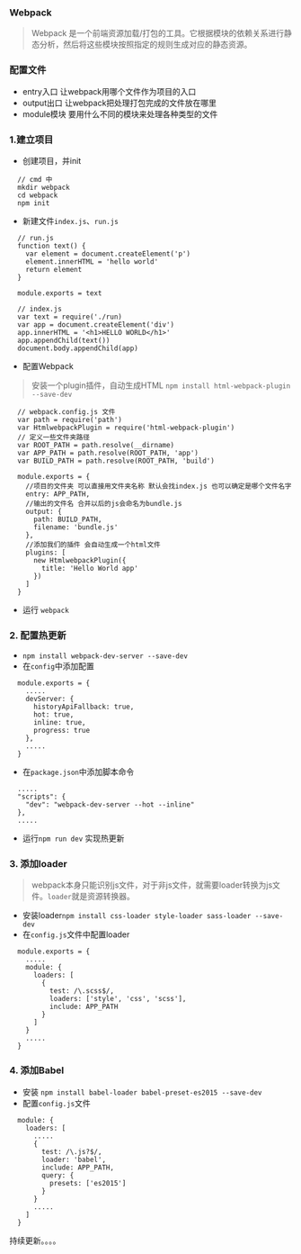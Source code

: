 ### Webpack
> Webpack 是一个前端资源加载/打包的工具。它根据模块的依赖关系进行静态分析，然后将这些模块按照指定的规则生成对应的静态资源。
### 配置文件
- entry入口 让webpack用哪个文件作为项目的入口
- output出口 让webpack把处理打包完成的文件放在哪里
- module模块 要用什么不同的模块来处理各种类型的文件
### 1.建立项目
- 创建项目，并init
```
  // cmd 中
  mkdir webpack
  cd webpack
  npm init
```
- 新建文件`index.js`、`run.js`
```
  // run.js
  function text() {
    var element = document.createElement('p')
    element.innerHTML = 'hello world'
    return element
  }

  module.exports = text
```
```
  // index.js
  var text = require('./run)
  var app = document.createElement('div')
  app.innerHTML = '<h1>HELLO WORLD</h1>'
  app.appendChild(text())
  document.body.appendChild(app)
```
- 配置Webpack
> 安装一个plugin插件，自动生成HTML
`npm install html-webpack-plugin --save-dev`
```
  // webpack.config.js 文件
  var path = require('path')
  var HtmlwebpackPlugin = require('html-webpack-plugin')
  // 定义一些文件夹路径
  var ROOT_PATH = path.resolve(__dirname)
  var APP_PATH = path.resolve(ROOT_PATH, 'app')
  var BUILD_PATH = path.resolve(ROOT_PATH, 'build')

  module.exports = {
    //项目的文件夹 可以直接用文件夹名称 默认会找index.js 也可以确定是哪个文件名字
    entry: APP_PATH,
    //输出的文件名 合并以后的js会命名为bundle.js
    output: {
      path: BUILD_PATH,
      filename: 'bundle.js'
    },
    //添加我们的插件 会自动生成一个html文件
    plugins: [
      new HtmlwebpackPlugin({
        title: 'Hello World app'
      })
    ]
  }
```
- 运行
`webpack`

### 2. 配置热更新
- `npm install webpack-dev-server --save-dev`
- 在`config`中添加配置
```
  module.exports = {
    .....
    devServer: {
      historyApiFallback: true,
      hot: true,
      inline: true,
      progress: true
    },
    .....
  }
```
- 在`package.json`中添加脚本命令
```
  .....
  "scripts": {
    "dev": "webpack-dev-server --hot --inline"
  },
  .....
```
- 运行`npm run dev` 实现热更新
### 3. 添加loader
> webpack本身只能识别js文件，对于非js文件，就需要loader转换为js文件。`loader`就是资源转换器。
- 安装loader`npm install css-loader style-loader sass-loader --save-dev`
- 在`config.js`文件中配置loader
```
  module.exports = {
    .....
    module: {
      loaders: [
        {
          test: /\.scss$/,
          loaders: ['style', 'css', 'scss'],
          include: APP_PATH
        }
      ]
    }
    .....
  }
```
### 4. 添加Babel
- 安装 `npm install babel-loader babel-preset-es2015 --save-dev`
- 配置`config.js`文件
```
  module: {
    loaders: [
      .....
      {
        test: /\.js?$/,
        loader: 'babel',
        include: APP_PATH,
        query: {
          presets: ['es2015']
        }
      }
      .....
    ]
  }
```
持续更新。。。。
